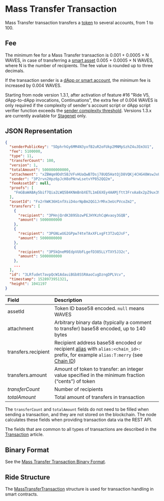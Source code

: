 # Mass Transfer Transaction

Mass Transfer transaction transfers a [token](/en/blockchain/token/) to several accounts, from 1 to 100.

## Fee

The minimum fee for a Mass Transfer transaction is 0.001 + 0.0005 × N WAVES, in case of transferring a [smart asset](/en/blockchain/token/smart-asset) 0.005  + 0.0005 × N WAVES, where N is the number of recipients. The fee value is rounded up to three decimals.

If the transaction sender is a [dApp or smart account](/en/blockchain/account/dapp), the minimum fee is increased by 0.004 WAVES.

Starting from node version 1.3.1, after activation of feature #16 "Ride V5, dApp-to-dApp invocations, Continuations", the extra fee of 0.004 WAVES is only required if the complexity of sender's account script or dApp script verifier function exceeds the [sender complexity threshold](/en/ride/limits/). Versions 1.3.x are currently available for [Stagenet](/en/blockchain/blockchain-network/) only.

## JSON Representation

```json
{
  "senderPublicKey": "5DphrhGy6MM4N3yxfB2uR2oFUkp2MNMpSzhZ4uJEm3U1",
  "fee": 5100000,
  "type": 11,
  "transferCount": 100,
  "version": 1,
  "totalAmount": 500000000000,
  "attachment": "xZBWqm9Ddt5BJVFvHUaQwB7Dsj78UQ5HatQjD8VQKj4CHG48WswJxUUeHEDZJkHgt9LycUpHBFc8ENu8TF8vvnDJCgfy1NeKaUNydqy9vkACLZjSqaVmvfaM3NQB",
  "sender": "3P2rvn2Hpz6pJcH8oPNrwLsetvYP852QQ2m",
  "feeAssetId": null,
  "proofs": [
    "FmGBaWABAy5bif7Qia2LWQ5B4KNmBnbXETL1mE6XEy4AAMjftt3FrxAa8x2pZ9ux391oY5c2c6ZSDEM4nzrvJDo"
  ],
  "assetId": "Fx2rhWK36H1nfXsiD4orNpBm2QG1JrMhx3eUcPVcoZm2",
  "transfers": [
    {
      "recipient": "3PHnjQrdK389SbzwPEJHYKzhCqWvaoy3GQB",
      "amount": 5000000000
    },
    {
      "recipient": "3PGNLwUG2GPpw74teTAxXFLxgFt3T2uQJsF",
      "amount": 5000000000
    },
    {
      "recipient": "3P5kQneM9EdpVUbFLgefD385LLYTXY5J32c",
      "amount": 5000000000
    },
    ...
  ],
  "id": "3LRfudet7avpQcW1AdauiBGb8SSRAaoCugDzngDPLVcv",
  "timestamp": 1528973951321,
  "height": 1041197
}
```

| Field | Description |
| :--- | :--- |
| assetId | Token ID base58 encoded. `null` means WAVES |
| attachment | Arbitrary binary data (typically a comment to transfer) base58 encoded, up to 140 bytes |
| transfers.recipient | Recipient address base58 encoded or recipient [alias](/en/blockchain/account/alias) with `alias:<chain_id>:` prefix, for example `alias:T:merry` (see [Chain ID](/en/blockchain/blockchain-network/#chain-id)) |
| transfers.amount | Amount of token to transfer: an integer value specified in the minimum fraction (“cents”) of token |
| *transferCount* | Number of recipients |
| *totalAmount* | Total amount of transfers in transaction |

The `transferCount` and `totalAmount` fields do not need to be filled when sending a transaction, and they are not stored on the blockchain. The node calculates these fields when providing transaction data via the REST API.

The fields that are common to all types of transactions are described in the [Transaction](/en/blockchain/transaction/#json-representation) article.

## Binary Format

See the [Mass Transfer Transaction Binary Format](/en/blockchain/binary-format/transaction-binary-format/mass-transfer-transaction-binary-format).

## Ride Structure

The [MassTransferTransaction](/en/ride/structures/transaction-structures/mass-transfer-transaction) structure is used for transaction handling in smart contracts.
